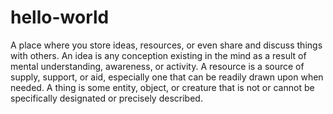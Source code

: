 # hello-world
A place where you store ideas, resources, or even share and discuss things with others.
An idea is any conception existing in the mind as a result of mental understanding, awareness, or activity.
A resource is a source of supply, support, or aid, especially one that can be readily drawn upon when needed.
A thing is some entity, object, or creature that is not or cannot be specifically designated or precisely described.

